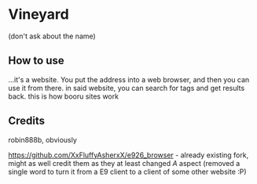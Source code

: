 # Vineyard
(don't ask about the name)

## How to use
...it's a website. You put the address into a web browser, and then you can use it from there.
in said website, you can search for tags and get results back. this is how booru sites work

## Credits
robin888b, obviously

https://github.com/XxFluffyAsherxX/e926_browser - already existing fork, might as well credit them as they at least changed _A_ aspect (removed a single word to turn it from a E9 client to a client of some other website :P)
